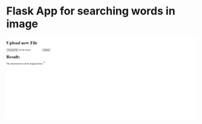 # Flask App for searching words in image
![](https://github.com/desai-nitin/imagewordfinder/blob/main/demo_images/ocr_app.gif)